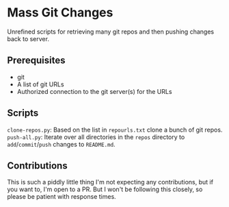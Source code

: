 # Mass Git Changes

Unrefined scripts for retrieving many git repos and then pushing changes back to server.

## Prerequisites

- git
- A list of git URLs
- Authorized connection to the git server(s) for the URLs

## Scripts

`clone-repos.py`: Based on the list in `repourls.txt` clone a bunch of git repos.
`push-all.py`: Iterate over all directories in the `repos` directory to `add`/`commit`/`push` changes to `README.md`.

## Contributions

This is such a piddly little thing I'm not expecting any contributions, but if you want to, I'm open to a PR. But I won't be following this closely, so please be patient with response times.

